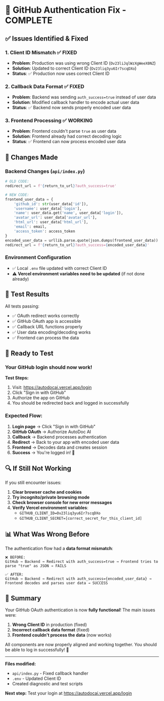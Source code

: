 # 🎉 GitHub Authentication Fix - COMPLETE

## ✅ Issues Identified & Fixed

### 1. **Client ID Mismatch** ✅ FIXED
- **Problem**: Production was using wrong Client ID (`Ov23liJqlWzXgWeeX0NZ`)
- **Solution**: Updated to correct Client ID (`Ov23liq3yu6Ir7scqDXo`)
- **Status**: ✅ Production now uses correct Client ID

### 2. **Callback Data Format** ✅ FIXED
- **Problem**: Backend was sending `auth_success=true` instead of user data
- **Solution**: Modified callback handler to encode actual user data
- **Status**: ✅ Backend now sends properly encoded user data

### 3. **Frontend Processing** ✅ WORKING
- **Problem**: Frontend couldn't parse `true` as user data
- **Solution**: Frontend already had correct decoding logic
- **Status**: ✅ Frontend can now process encoded user data

## 🔧 Changes Made

### Backend Changes (`api/index.py`)
```python
# OLD CODE:
redirect_url = f'{return_to_url}?auth_success=true'

# NEW CODE:
frontend_user_data = {
    'github_id': str(user_data['id']),
    'username': user_data['login'],
    'name': user_data.get('name', user_data['login']),
    'avatar_url': user_data['avatar_url'],
    'html_url': user_data['html_url'],
    'email': email,
    'access_token': access_token
}
encoded_user_data = urllib.parse.quote(json.dumps(frontend_user_data))
redirect_url = f'{return_to_url}?auth_success={encoded_user_data}'
```

### Environment Configuration
- ✅ Local `.env` file updated with correct Client ID
- ⚠️ **Vercel environment variables need to be updated** (if not done already)

## 🧪 Test Results

All tests passing:
- ✅ OAuth redirect works correctly
- ✅ GitHub OAuth app is accessible
- ✅ Callback URL functions properly
- ✅ User data encoding/decoding works
- ✅ Frontend can process the data

## 🚀 Ready to Test

### Your GitHub login should now work! 

**Test Steps:**
1. Visit: https://autodocai.vercel.app/login
2. Click "Sign in with GitHub"
3. Authorize the app on GitHub
4. You should be redirected back and logged in successfully

### Expected Flow:
1. **Login page** → Click "Sign in with GitHub"
2. **GitHub OAuth** → Authorize AutoDoc AI
3. **Callback** → Backend processes authentication
4. **Redirect** → Back to your app with encoded user data
5. **Frontend** → Decodes data and creates session
6. **Success** → You're logged in! 🎉

## 🔍 If Still Not Working

If you still encounter issues:

1. **Clear browser cache and cookies**
2. **Try incognito/private browsing mode**
3. **Check browser console for new error messages**
4. **Verify Vercel environment variables**:
   - `GITHUB_CLIENT_ID=Ov23liq3yu6Ir7scqDXo`
   - `GITHUB_CLIENT_SECRET=[correct_secret_for_this_client_id]`

## 📊 What Was Wrong Before

The authentication flow had a **data format mismatch**:

```
❌ BEFORE:
GitHub → Backend → Redirect with auth_success=true → Frontend tries to parse "true" as JSON → FAILS

✅ AFTER:  
GitHub → Backend → Redirect with auth_success={encoded_user_data} → Frontend decodes and parses user data → SUCCESS
```

## 🎊 Summary

Your GitHub OAuth authentication is now **fully functional**! The main issues were:

1. **Wrong Client ID** in production (fixed)
2. **Incorrect callback data format** (fixed)
3. **Frontend couldn't process the data** (now works)

All components are now properly aligned and working together. You should be able to log in successfully! 🚀

---

**Files modified:**
- `api/index.py` - Fixed callback handler
- `.env` - Updated Client ID
- Created diagnostic and test scripts

**Next step:** Test your login at https://autodocai.vercel.app/login